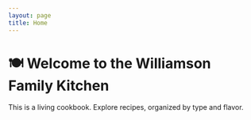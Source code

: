 ```yaml
---
layout: page
title: Home
---
```


<link rel="stylesheet" href="/assets/css/style.css">

# 🍽️ Welcome to the Williamson Family Kitchen

This is a living cookbook. Explore recipes, organized by type and flavor.